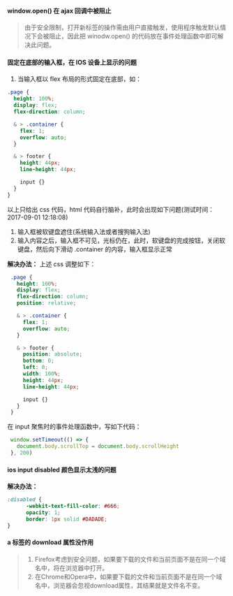 #### window.open() 在 ajax 回调中被阻止
> 由于安全限制，打开新标签的操作需由用户直接触发，使用程序触发默认情况下会被阻止，因此把 winodw.open() 的代码放在事件处理函数中即可解决此问题。

#### 固定在底部的输入框，在 IOS 设备上显示的问题
1. 当输入框以 flex 布局的形式固定在底部，如：
```css
.page {
  height: 100%;
  display: flex;
  flex-direction: column;

  & > .container {
    flex: 1;
    overflow: auto;
  }

  & > footer {
    height: 44px;
    line-height: 44px;

    input {}
  }
}
```
以上只给出 css 代码，html 代码自行脑补，此时会出现如下问题(测试时间：2017-09-01 12:18:08)
 1. 输入框被软键盘遮住(系统输入法或者搜狗输入法)
 1. 输入内容之后，输入框不可见，光标仍在，此时，软键盘的完成按钮，关闭软键盘，然后向下滑动 .container 的内容，输入框显示正常

**解决办法：**
上述 css 调整如下：
```css
 .page {
   height: 100%;
   display: flex;
   flex-direction: column;
   position: relative;

   & > .container {
     flex: 1;
     overflow: auto;
   }

   & > footer {
     position: absolute;
     bottom: 0;
     left: 0;
     width: 100%;
     height: 44px;
     line-height: 44px;

     input {}
   }
 }
```
在 input 聚焦时的事件处理函数中，写如下代码：
```javascript
 window.setTimeout(() => {
   document.body.scrollTop = document.body.scrollHeight
 }, 200)
```

#### ios input disabled 颜色显示太浅的问题
**解决办法：**
```css
:disabled {
      -webkit-text-fill-color: #666;
      opacity: 1;
      border: 1px solid #DADADE;
}
```

#### a 标签的 download 属性没作用
>1. Firefox考虑到安全问题，如果要下载的文件和当前页面不是在同一个域名中，将在浏览器中打开。
>1. 在Chrome和Opera中，如果要下载的文件和当前页面不是在同一个域名中，浏览器会忽视download属性，其结果就是文件名不变。
